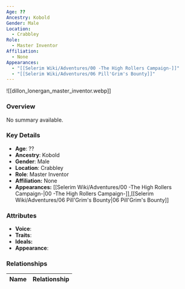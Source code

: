 ```yaml
---
Age: ??
Ancestry: Kobold
Gender: Male
Location:
  - Crabbley
Role:
  - Master Inventor
Affiliation:
  - None
Appearances:
  - "[[Selerim Wiki/Adventures/00 -The High Rollers Campaign-]]"
  - "[[Selerim Wiki/Adventures/06 Pill'Grim's Bounty]]"
---
```


![[dillon_lonergan_master_inventor.webp]]

### Overview
No summary available.

### Key Details
- **Age**: ??
- **Ancestry**: Kobold
- **Gender**: Male
- **Location**: Crabbley
- **Role**: Master Inventor
- **Affiliation:** None
- **Appearances:** [[Selerim Wiki/Adventures/00 -The High Rollers Campaign-\|00 -The High Rollers Campaign-]],[[Selerim Wiki/Adventures/06 Pill'Grim's Bounty\|06 Pill'Grim's Bounty]]

### Attributes
- **Voice**: 
- **Traits**: 
- **Ideals:** 
- **Appearance**:

### Relationships

| Name  | Relationship |
| ----- | ------------ |
